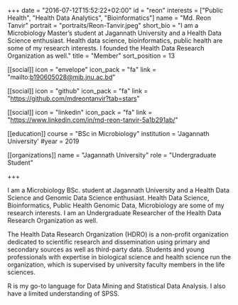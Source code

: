 +++
date = "2016-07-12T15:52:22+02:00"
id = "reon"
interests = ["Public Health", "Health Data Analytics",  "Bioinformatics"]
name = "Md. Reon Tanvir"
portrait = "portraits/Reon-Tanvir.jpeg"
short_bio = "I am a Microbiology Master’s student at Jagannath University and a Health Data Science enthusiast. Health data science, bioinformatics, public health are some of my research interests. I founded the Health Data Research Organization as well."
title = "Member"
sort_position = 13

[[social]]
    icon = "envelope"
    icon_pack = "fa"
    link = "mailto:b190605028@mib.jnu.ac.bd"

[[social]]
    icon = "github"
    icon_pack = "fa"
    link = "https://github.com/mdreontanvir?tab=stars"

[[social]]
    icon = "linkedin"
    icon_pack = "fa"
    link = "https://www.linkedin.com/in/md-reon-tanvir-5a1b291ab/"

[[education]]
    course = "BSc in Microbiology"
    institution = 'Jagannath University'
    #year = 2019

[[organizations]]
    name = "Jagannath University"
    role = "Undergraduate Student"

+++

I am a Microbiology BSc. student at Jagannath
University and a Health Data Science and Genomic Data Science enthusiast. Health Data Science, Bioinformatics, Public Health Genomic
Data, Microbiology are some of my research interests. I am an Undergraduate Researcher of  the Health Data Research Organization as well.

The Health Data Research Organization (HDRO) is a non-profit organization dedicated to scientific research and dissemination using primary and secondary sources as well as third-party data. Students and young professionals with expertise in biological science and health science run the organization, which is supervised by university faculty members in the life sciences.

R is my go-to language for Data Mining and Statistical Data Analysis. I also have a limited understanding of SPSS.